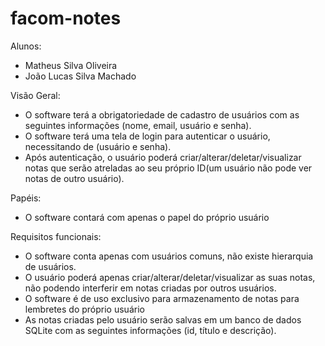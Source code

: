 # facom-notes

Alunos:
- Matheus Silva Oliveira
- João Lucas Silva Machado

Visão Geral:
- O software terá a obrigatoriedade de cadastro de usuários com as seguintes informações (nome, email, usuário e senha).
- O software terá uma tela de login para autenticar o usuário, necessitando de (usuário e senha).
- Após autenticação, o usuário poderá criar/alterar/deletar/visualizar notas que serão atreladas ao seu próprio ID(um usuário não pode ver notas de outro usuário).

Papéis:
- O software contará com apenas o papel do próprio usuário

Requisitos funcionais:
- O software conta apenas com usuários comuns, não existe hierarquia de usuários.
- O usuário poderá apenas criar/alterar/deletar/visualizar as suas notas, não podendo interferir em notas criadas por outros usuários.
- O software é de uso exclusivo para armazenamento de notas para lembretes do próprio usuário
- As notas criadas pelo usuário serão salvas em um banco de dados SQLite com as seguintes informações (id, título e descrição).
